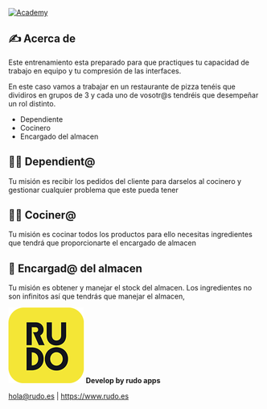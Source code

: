 [![Academy](https://img.shields.io/badge/Languages-all-orange?style=flat-square)](https://img.shields.io/badge/Languages-android-orange?style=flat-square)

## ✍️ Acerca de

Este entrenamiento esta preparado para que practiques tu capacidad de trabajo en equipo y tu compresión
de las interfaces.

En este caso vamos a trabajar en un restaurante de pizza tenéis que dividiros en grupos de 3 y cada uno
de vosotr@s tendréis que desempeñar un rol distinto.

- Dependiente
- Cocinero
- Encargado del almacen

## 🧑‍💼 Dependient@
Tu misión es recibir los pedidos del cliente para darselos al cocinero y gestionar cualquier problema que este pueda tener

## 🧑‍🍳‍ Cociner@
Tu misión es cocinar todos los productos para ello necesitas ingredientes que tendrá que proporcionarte el encargado de almacen

## 👷 Encargad@ del almacen
Tu misión es obtener y manejar el stock del almacen. Los ingredientes no son infinitos así que tendrás que manejar el almacen,


![Rudo](README/rudo.png)
**Develop by rudo apps**

hola@rudo.es | https://www.rudo.es